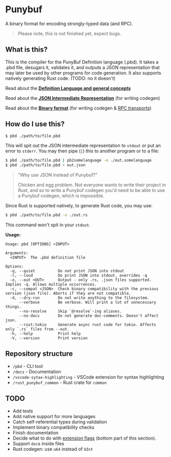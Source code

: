 # Punybuf
A binary format for encoding strongly-typed data (and RPC).

> Please note, this is not finished yet, expect bugs.

## What is this?
This is the compiler for the PunyBuf Definition language (.pbd). It takes a .pbd file, desugars it, validates it, and outputs a JSON representation that may later be used by other programs for code generation. It also supports natively generating Rust code. (TODO: no it doesn't)

Read about the **[Definition Language and general concepts](docs/Language.md)**

Read about the **[JSON Intermediate Representation](docs/Codegen.md)** (for writing codegen)

Read about the **[Binary format](docs/BinaryFormat.md)** (for writing codegen & [RPC transports](docs/BinaryFormat.md#rpc))

## How do I use this?
```sh
$ pbd ./path/to/file.pbd
```
This will spit out the JSON intermediate representation to `stdout` or put an error to `stderr`. You may then pipe (`|`) this to another program or to a file:
```sh
$ pbd ./path/to/file.pbd | pb2somelanguage -o ./out.somelanguage
$ pbd ./path/to/file.pbd > out.json
```
> "Why use JSON instead of Punybuf?"
> 
> Chicken and egg problem. Not everyone wants to write their project in Rust, and so to write a Punybuf codegen you'd need to be able to use a Punybuf codegen, which is impossible.

Since Rust is supported natively, to generate Rust code, you may use:
```sh
$ pbd ./path/to/file.pbd -o ./out.rs
```
This command won't spit in your `stdout`.

**Usage:**
```
Usage: pbd [OPTIONS] <INPUT>

Arguments:
  <INPUT>  The .pbd definition file

Options:
  -q, --quiet          Do not print JSON into stdout
  -l, --loud           Do print JSON into stdout, overrides -q
  -o, --out <OUT>      Output - only .rs, .json files supported. Implies -q. Allows multiple occurrences.
  -c, --compat <JSON>  Check binary compatibility with the previous version (json file). Aborts if they are not compatible.
  -d, --dry-run        Do not write anything to the filesystem.
      --verbose        Be verbose. Will print a lot of unnecessary things.
      --no-resolve     Skip `@resolve`-ing aliases.
      --no-docs        Do not generate doc-comments. Doesn't affect json.
      --rust:tokio     Generate async rust code for tokio. Affects only `.rs` files from --out.
  -h, --help           Print help
  -V, --version        Print version
```

## Repository structure
- `/pbd` - CLI tool  
- `/docs` - Documentation  
- `/vscode-sytax-highlighting` - VSCode extension for syntax highlighting  
- `/rust_punybuf_common` - Rust crate for `common`  

## TODO
- Add tests
- Add native support for more languages
- Catch self-referential types during validation
- Implement binary compatibility checks
- Finish documentation
- Decide what to do with [extension flags](./docs/BinaryFormat.md#extending-structs) (bottom part of this section).
- Support `doc`s inside files
- Rust codegen: use `u64` instead of `UInt`